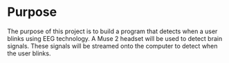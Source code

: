 # Purpose
The purpose of this project is to build a program that detects when a user blinks using EEG technology. A Muse 2 headset will be used to detect brain signals. These signals will be streamed onto the computer to detect when the user blinks. 
